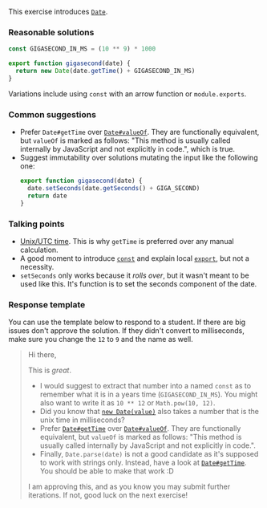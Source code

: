This exercise introduces [`Date`](https://developer.mozilla.org/en-US/docs/Web/JavaScript/Reference/Global_Objects/Date).

### Reasonable solutions
```javascript
const GIGASECOND_IN_MS = (10 ** 9) * 1000

export function gigasecond(date) {
  return new Date(date.getTime() + GIGASECOND_IN_MS)
}
```

Variations include using `const` with an arrow function or `module.exports`.

### Common suggestions
- Prefer `Date#getTime` over [`Date#valueOf`](https://developer.mozilla.org/en-US/docs/Web/JavaScript/Reference/Global_Objects/Date/valueOf). They are functionally equivalent, but
  `valueOf` is marked as follows: "This method is usually called internally by JavaScript and not explicitly in code.",
  which is true.
- Suggest immutability over solutions mutating the input like the following one:
  ```javascript
  export function gigasecond(date) {
    date.setSeconds(date.getSeconds() + GIGA_SECOND)
    return date
  }
  ```

### Talking points
- [Unix/UTC time](https://en.wikipedia.org/wiki/Unix_time). This is why `getTime` is preferred over any manual calculation.
- A good moment to introduce [`const`](https://developer.mozilla.org/en-US/docs/Web/JavaScript/Reference/Statements/const) and explain local [`export`](https://developer.mozilla.org/en-US/docs/web/javascript/reference/statements/export), but not a necessity.
- `setSeconds` only works because it _rolls over_, but it wasn't meant to be used like this. It's function is to set the
  seconds component of the date.

### Response template
You can use the template below to respond to a student. If there are big issues don't approve the solution. If they
didn't convert to milliseconds, make sure you change the `12` to `9` and the name as well.

> Hi there,
>
> This is _great_.
>
> - I would suggest to extract that number into a named `const` as to remember
>   what it is in a years time (`GIGASECOND_IN_MS`). You might also want to
>   write it as `10 ** 12` or `Math.pow(10, 12)`.
> - Did you know that [`new Date(value)`](https://developer.mozilla.org/en-US/docs/Web/JavaScript/Reference/Global_Objects/Date#Syntax) also takes a number that is the
>   unix time in milliseconds?
> - Prefer [`Date#getTime`](https://developer.mozilla.org/en-US/docs/Web/JavaScript/Reference/Global_Objects/Date/getTime) over [`Date#valueOf`](https://developer.mozilla.org/en-US/docs/Web/JavaScript/Reference/Global_Objects/Date/valueOf). They are
>   functionally equivalent, but `valueOf` is marked as follows: "This method
>   is usually called internally by JavaScript and not explicitly in code.".
> - Finally, `Date.parse(date)` is not a good candidate as it's supposed to
>   work with strings only. Instead, have a look at [`Date#getTime`](https://developer.mozilla.org/en-US/docs/Web/JavaScript/Reference/Global_Objects/Date/getTime).
>   You should be able to make that work :D
>
> I am approving this, and as you know you may submit further iterations. If
> not, good luck on the next exercise!

